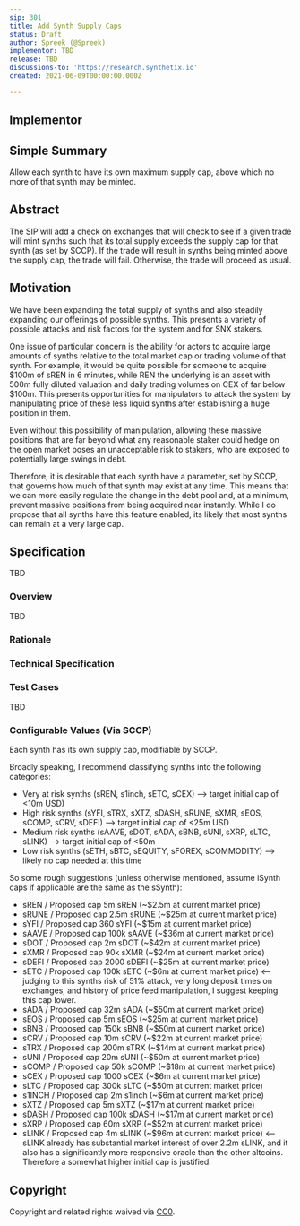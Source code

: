 ```yaml
---
sip: 301
title: Add Synth Supply Caps
status: Draft
author: Spreek (@Spreek)
implementor: TBD
release: TBD
discussions-to: 'https://research.synthetix.io'
created: 2021-06-09T00:00:00.000Z

---
```


## Implementor



<!--You can leave these HTML comments in your merged SIP and delete the visible duplicate text guides, they will not appear and may be helpful to refer to if you edit it again. This is the suggested template for new SIPs. Note that an SIP number will be assigned by an editor. When opening a pull request to submit your SIP, please use an abbreviated title in the filename, `sip-draft_title_abbrev.md`. The title should be 44 characters or less.-->

## Simple Summary

<!--"If you can't explain it simply, you don't understand it well enough." Simply describe the outcome the proposed changes intends to achieve. This should be non-technical and accessible to a casual community member.-->

Allow each synth to have its own maximum supply cap, above which no more of that synth may be minted.

## Abstract

<!--A short (~200 word) description of the proposed change, the abstract should clearly describe the proposed change. This is what *will* be done if the SIP is implemented, not *why* it should be done or *how* it will be done. If the SIP proposes deploying a new contract, write, "we propose to deploy a new contract that will do x".-->

The SIP will add a check on exchanges that will check to see if a given trade will mint synths such that its total supply exceeds the supply cap for that synth (as set by SCCP). If the trade will result in synths being minted above the supply cap, the trade will fail. Otherwise, the trade will proceed as usual.

## Motivation

<!--This is the problem statement. This is the *why* of the SIP. It should clearly explain *why* the current state of the protocol is inadequate.  It is critical that you explain *why* the change is needed, if the SIP proposes changing how something is calculated, you must address *why* the current calculation is innaccurate or wrong. This is not the place to describe how the SIP will address the issue!-->

We have been expanding the total supply of synths and also steadily expanding our offerings of possible synths. This presents a variety of possible attacks and risk factors for the system and for SNX stakers. 

One issue of particular concern is the ability for actors to acquire large amounts of synths relative to the total market cap or trading volume of that synth. For example, it would be quite possible for someone to acquire $100m of sREN in 6 minutes, while REN the underlying is an asset with 500m fully diluted valuation and daily trading volumes on CEX of far below $100m. This presents opportunities for manipulators to attack the system by manipulating price of these less liquid synths after establishing a huge position in them.

Even without this possibility of manipulation, allowing these massive positions that are far beyond what any reasonable staker could hedge on the open market poses an unacceptable risk to stakers, who are exposed to potentially large swings in debt.

Therefore, it is desirable that each synth have a parameter, set by SCCP, that governs how much of that synth may exist at any time. This means that we can more easily regulate the change in the debt pool and, at a minimum, prevent massive positions from being acquired near instantly. While I do propose that all synths have this feature enabled, its likely that most synths can remain at a very large cap. 


## Specification

<!--The specification should describe the syntax and semantics of any new feature, there are five sections
1. Overview
2. Rationale
3. Technical Specification
4. Test Cases
5. Configurable Values
-->

TBD

### Overview

<!--This is a high level overview of *how* the SIP will solve the problem. The overview should clearly describe how the new feature will be implemented.-->

TBD

### Rationale

<!--This is where you explain the reasoning behind how you propose to solve the problem. Why did you propose to implement the change in this way, what were the considerations and trade-offs. The rationale fleshes out what motivated the design and why particular design decisions were made. It should describe alternate designs that were considered and related work. The rationale may also provide evidence of consensus within the community, and should discuss important objections or concerns raised during discussion.-->

### Technical Specification

<!--The technical specification should outline the public API of the changes proposed. That is, changes to any of the interfaces Synthetix currently exposes or the creations of new ones.-->

### Test Cases

TBD

### Configurable Values (Via SCCP)

<!--Please list all values configurable via SCCP under this implementation.-->

Each synth has its own supply cap, modifiable by SCCP. 

Broadly speaking, I recommend classifying synths into the following categories:

* Very at risk synths (sREN, s1inch, sETC, sCEX) --> target initial cap of <10m USD)
* High risk synths (sYFI, sTRX, sXTZ, sDASH, sRUNE, sXMR, sEOS, sCOMP, sCRV, sDEFI) --> target initial cap of <25m USD
* Medium risk synths (sAAVE, sDOT, sADA, sBNB, sUNI, sXRP, sLTC, sLINK) --> target initial cap of <50m
* Low risk synths (sETH, sBTC, sEQUITY, sFOREX, sCOMMODITY) --> likely no cap needed at this time

So some rough suggestions (unless otherwise mentioned, assume iSynth caps if applicable are the same as the sSynth):

* sREN / Proposed cap 5m sREN (~$2.5m at current market price)
* sRUNE / Proposed cap 2.5m sRUNE (~$25m at current market price)
* sYFI / Proposed cap 360 sYFI (~$15m at current market price)
* sAAVE / Proposed cap 100k sAAVE (~$36m at current market price)
* sDOT / Proposed cap 2m sDOT (~$42m at current market price)
* sXMR / Proposed cap 90k sXMR (~$24m at current market price)
* sDEFI / Proposed cap 2000 sDEFI (~$25m at current market price)
* sETC / Proposed cap 100k sETC (~$6m at current market price) <-- judging to this synths risk of 51% attack, very long deposit times on exchanges, and history of price feed manipulation, I suggest keeping this cap lower.
* sADA / Proposed cap 32m sADA (~$50m at current market price)
* sEOS / Proposed cap 5m sEOS (~$25m at current market price)
* sBNB / Proposed cap 150k sBNB (~$50m at current market price)
* sCRV / Proposed cap 10m sCRV (~$22m at current market price)
* sTRX / Proposed cap 200m sTRX (~$14m at current market price)
* sUNI / Proposed cap 20m sUNI (~$50m at current market price)
* sCOMP / Proposed cap 50k sCOMP (~$18m at current market price)
* sCEX / Proposed cap 1000 sCEX (~$6m at current market price)
* sLTC / Proposed cap 300k sLTC (~$50m at current market price)
* s1INCH / Proposed cap 2m s1inch (~$6m at current market price)
* sXTZ / Proposed cap 5m sXTZ (~$17m at current market price)
* sDASH / Proposed cap 100k sDASH (~$17m at current market price)
* sXRP / Proposed cap 60m sXRP (~$52m at current market price)
* sLINK / Proposed cap 4m sLINK (~$96m at current market price) <-- sLINK already has substantial market interest of over 2.2m sLINK, and it also has a significantly more responsive oracle than the other altcoins. Therefore a somewhat higher initial cap is justified. 

## Copyright

Copyright and related rights waived via [CC0](https://creativecommons.org/publicdomain/zero/1.0/).
